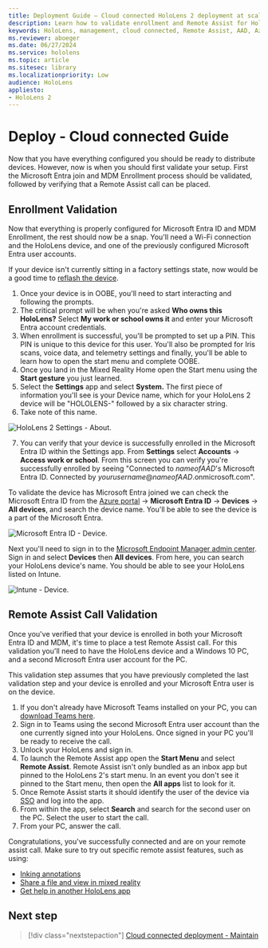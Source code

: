 ```yaml
---
title: Deployment Guide – Cloud connected HoloLens 2 deployment at scale with Remote Assist - Deploy
description: Learn how to validate enrollment and Remote Assist for HoloLens devices over a Cloud Connected network.
keywords: HoloLens, management, cloud connected, Remote Assist, AAD, Azure AD, MDM, Mobile Device Management
ms.reviewer: aboeger
ms.date: 06/27/2024
ms.service: hololens
ms.topic: article
ms.sitesec: library
ms.localizationpriority: Low
audience: HoloLens
appliesto:
- HoloLens 2
---
```


# Deploy - Cloud connected Guide

Now that you have everything configured you should be ready to distribute devices. However, now is when you should first validate your setup. First the Microsoft Entra join and MDM Enrollment process should be validated, followed by verifying that a Remote Assist call can be placed.

## Enrollment Validation

Now that everything is properly configured for Microsoft Entra ID and MDM Enrollment, the rest should now be a snap. You&#39;ll need a Wi-Fi connection and the HoloLens device, and one of the previously configured Microsoft Entra user accounts.

If your device isn&#39;t currently sitting in a factory settings state, now would be a good time to [reflash the device](/hololens/hololens-recovery#clean-reflash-the-device).

1. Once your device is in OOBE, you&#39;ll need to start interacting and following the prompts. 
1. The critical prompt will be when you're asked **Who owns this HoloLens?** Select **My work or school owns it** and enter your Microsoft Entra account credentials.
1. When enrollment is successful, you&#39;ll be prompted to set up a PIN. This PIN is unique to this device for this user. You'll also be prompted for Iris scans, voice data, and telemetry settings and finally, you&#39;ll be able to learn how to open the start menu and complete OOBE.
1. Once you land in the Mixed Reality Home open the Start menu using the **Start gesture** you just learned.
1. Select the **Settings** app and select **System.** The first piece of information you&#39;ll see is your Device name, which for your HoloLens 2 device will be &quot;HOLOLENS-&quot; followed by a six character string.
1. Take note of this name.

![HoloLens 2 Settings - About.](./images/hololens2-settings-about.jpg)

7. You can verify that your device is successfully enrolled in the Microsoft Entra ID within the Settings app. From **Settings** select **Accounts** -> **Access work or school**. From this screen you can verify you're successfully enrolled by seeing &quot;Connected to _nameofAAD_&#39;s Microsoft Entra ID. Connected by _yourusername_@_nameofAAD_.onmicrosoft.com&quot;.


To validate the device has Microsoft Entra joined we can check the Microsoft Entra ID from the [Azure portal](https://portal.azure.com/#home) -> **Microsoft Entra ID** -> **Devices** -> **All devices**, and search the device name. You'll be able to see the device is a part of the Microsoft Entra.


![Microsoft Entra ID - Device.](./images/aad-enrollment.png)

Next you&#39;ll need to sign in to the [Microsoft Endpoint Manager admin center](https://endpoint.microsoft.com/#home). Sign in and select **Devices** then **All devices**. From here, you can search your HoloLens device&#39;s name. You should be able to see your HoloLens listed on Intune.

![Intune - Device.](./images/endpoint-all-devices-enrolled.png)

## Remote Assist Call Validation

Once you&#39;ve verified that your device is enrolled in both your Microsoft Entra ID and MDM, it&#39;s time to place a test Remote Assist call. For this validation you&#39;ll need to have the HoloLens device and a Windows 10 PC, and a second Microsoft Entra user account for the PC.

This validation step assumes that you have previously completed the last validation step and your device is enrolled and your Microsoft Entra user is on the device.


1. If you don't already have Microsoft Teams installed on your PC, you can [download Teams here](https://www.microsoft.com/microsoft-365/microsoft-teams/download-app).
2. Sign in to Teams using the second  Microsoft Entra user account than the one currently signed into your HoloLens. Once signed in your PC you'll be ready to receive the call.
3. Unlock your HoloLens and sign in.
4. To launch the Remote Assist app open the **Start Menu** and select **Remote Assist**. Remote Assist isn't only bundled as an inbox app but pinned to the HoloLens 2&#39;s start menu. In an event you don&#39;t see it pinned to the Start menu, then open the **All apps** list to look for it.
5. Once Remote Assist starts it should identify the user of the device via [SSO](/azure/active-directory/manage-apps/what-is-single-sign-on) and log into the app.
6. From within the app, select **Search** and search for the second user on the PC. Select the user to start the call.
7. From your PC, answer the call.

Congratulations, you&#39;ve successfully connected and are on your remote assist call. Make sure to try out specific remote assist features, such as using:

- [Inking annotations](/dynamics365/mixed-reality/remote-assist/add-annotations-hololens)
- [Share a file and view in mixed reality](/dynamics365/mixed-reality/remote-assist/display-save-files)
- [Get help in another HoloLens app](/dynamics365/mixed-reality/remote-assist/get-help-hololens-app-hololens)

## Next step

> [!div class="nextstepaction"]
> [Cloud connected deployment - Maintain](hololens2-cloud-connected-maintain.md)
